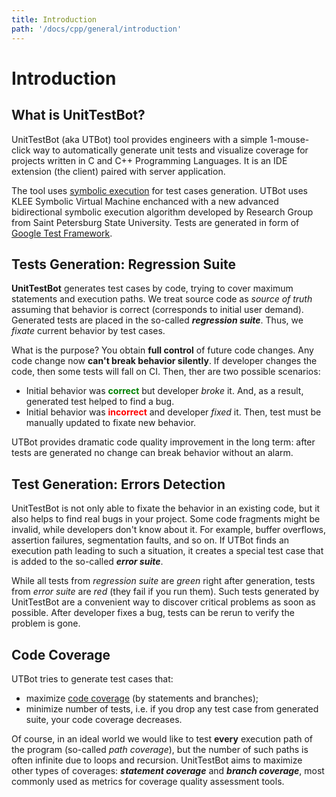 ```yaml
---
title: Introduction
path: '/docs/cpp/general/introduction'
---
```


# Introduction

## What is UnitTestBot?

UnitTestBot (aka UTBot) tool provides engineers with a simple 1-mouse-click way to automatically generate unit tests and
visualize coverage for projects written in C and C++ Programming Languages. It is an IDE extension (the client) paired
with server application.

The tool uses [symbolic execution](https://en.wikipedia.org/wiki/Symbolic_execution) for test cases generation. UTBot
uses KLEE Symbolic Virtual Machine enchanced with a new advanced bidirectional symbolic execution algorithm developed by
Research Group from Saint Petersburg State University. Tests are generated in form
of [Google Test Framework](https://github.com/google/googletest).

## Tests Generation: Regression Suite

**UnitTestBot** generates test cases by code, trying to cover maximum statements and execution paths. We treat source
code as *source of truth* assuming that behavior is correct (corresponds to initial user demand). Generated tests are
placed in the so-called ***regression suite***. Thus, we *fixate* current behavior by test cases.

What is the purpose? You obtain **full control** of future code changes. Any code change now **can't break behavior
silently**. If developer changes the code, then some tests will fall on CI. Then, ther are two possible scenarios:

* Initial behavior was <span style="color: green"><b>correct</b></span> but developer <i>broke</i> it. And, as a result,
  generated test helped to find a bug.
* Initial behavior was <span style="color: red"><b>incorrect</b></span> and developer <i>fixed</i> it. Then, test must
  be manually updated to fixate new behavior.

UTBot provides dramatic code quality improvement in the long term: after tests are generated no change can break
behavior without an alarm.

## Test Generation: Errors Detection

UnitTestBot is not only able to fixate the behavior in an existing code, but it also helps to find real bugs in your
project. Some code fragments might be invalid, while developers don't know about it. For example, buffer overflows,
assertion failures, segmentation faults, and so on. If UTBot finds an execution path leading to such a situation, it
creates a special test case that is added to the so-called ***error suite***.

While all tests from *regression suite* are *green* right after generation, tests from *error suite* are *red* (they
fail if you run them). Such tests generated by UnitTestBot are a convenient way to discover critical problems as soon as
possible. After developer fixes a bug, tests can be rerun to verify the problem is gone.

## Code Coverage

UTBot tries to generate test cases that:

* maximize <a href="https://en.wikipedia.org/wiki/Code_coverage">code coverage</a> (by statements and branches);
* minimize number of tests, i.e. if you drop any test case from generated suite, your code coverage decreases.

Of course, in an ideal world we would like to test **every** execution path of the program (so-called *path coverage*),
but the number of such paths is often infinite due to loops and recursion. UnitTestBot aims to maximize other types of
coverages: ***statement coverage***
and ***branch coverage***, most commonly used as metrics for coverage quality assessment tools.

